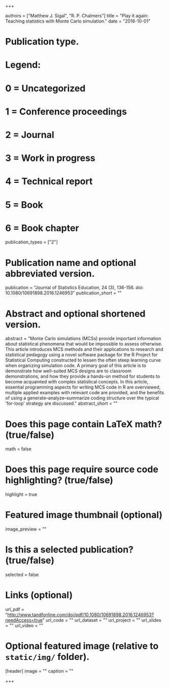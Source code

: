 +++

authors = ["Matthew J. Sigal", "R. P. Chalmers"]
title = "Play it again: Teaching statistics with Monte Carlo simulation."
date = "2016-10-01"

# Publication type.
# Legend:
# 0 = Uncategorized
# 1 = Conference proceedings
# 2 = Journal
# 3 = Work in progress
# 4 = Technical report
# 5 = Book
# 6 = Book chapter
publication_types = ["2"]

# Publication name and optional abbreviated version.
publication = "Journal of Statistics Education, 24 (3), 136-156. doi: 10.1080/10691898.2016.1246953"
publication_short = ""

# Abstract and optional shortened version.
abstract = "Monte Carlo simulations (MCSs) provide important information about statistical phenomena that would be impossible to assess otherwise. This article introduces MCS methods and their applications to research and statistical pedagogy using a novel software package for the R Project for Statistical Computing constructed to lessen the often steep learning curve when organizing simulation code. A primary goal of this article is to demonstrate how well-suited MCS designs are to classroom demonstrations, and how they provide a hands-on method for students to become acquainted with complex statistical concepts. In this article, essential programming aspects for writing MCS code in R are overviewed, multiple applied examples with relevant code are provided, and the benefits of using a generate–analyze–summarize coding structure over the typical 'for-loop' strategy are discussed."
abstract_short = ""

# Does this page contain LaTeX math? (true/false)
math = false

# Does this page require source code highlighting? (true/false)
highlight = true

# Featured image thumbnail (optional)
image_preview = ""

# Is this a selected publication? (true/false)
selected = false

# Links (optional)
url_pdf = "http://www.tandfonline.com/doi/pdf/10.1080/10691898.2016.1246953?needAccess=true"
url_code = ""
url_dataset = ""
url_project = ""
url_slides = ""
url_video = ""

# Optional featured image (relative to `static/img/` folder).
[header]
image = ""
caption = ""

+++
